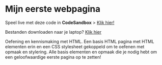 # Mijn eerste webpagina

Speel live met deze code in **CodeSandbox** > [Klik hier!](https://codesandbox.io/s/github/CMD-Groningen/mijn-eerste-webpagina)

Bestanden downloaden naar je laptop? [Klik hier](https://github.com/CMD-Groningen/mijn-eerste-webpagina/archive/refs/heads/master.zip)

Oefening en kennismaking met HTML. Een basis HTML pagina met HTML elementen erin en een CSS stylesheet gekoppeld om te oefenen met opmaak en stylering. Alle basis elementen en opmaak die je nodig hebt om een geloofwaardige eerste pagina op te zetten!
